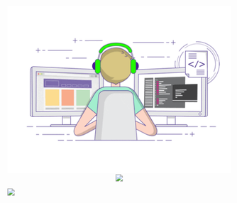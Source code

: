 <p align="center">
  <img align="center" src="https://github.com/pbrong/pbrong/blob/main/developer.gif"/>
<img align="center" src="https://github-profile-trophy.vercel.app/?username=pbrong&title=MultipleLang,Star,Follower,Commit,Issue" style="max-width:100%;">
</p>

<img align="center" src="https://github-readme-stats.vercel.app/api?username=pbrong&show_icons=true&icon_color=805AD5&text_color=718096&bg_color=ffffff&hide_title=true" />

